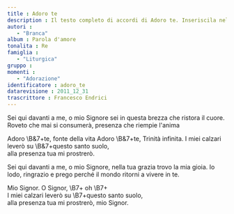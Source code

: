 ```yaml
--- 
title : Adoro te
description : Il testo completo di accordi di Adoro te. Inseriscila nel tuo canzoniere!
autori : 
   - "Branca"
album : Parola d'amore
tonalita : Re
famiglia : 
   - "Liturgica"
gruppo : 
momenti : 
   - "Adorazione"
identificatore : adoro_te
datarevisione : 2011_12_31
trascrittore : Francesco Endrici
--- 
```




 Sei qui davanti a me,  o mio Signore
 sei in questa brezza che ristora il cuore.
 Roveto che mai si consumerà,
 presenza  che riempie l'anima


 Adoro \B&7+te, fonte della vita
 Adoro \B&7+te, Trinità infinita.
 I miei calzari leverò su \B&7+questo santo suolo,  
alla presenza tua mi prostrerò.     


Sei qui davanti a me, o mio Signore,
nella tua grazia trovo la mia gioia.
Io lodo, ringrazio e prego perché
il mondo ritorni a vivere in te.


Mio Signor. 
O Signor, \B7+ oh     \B7+    
 I miei calzari leverò su \B7+questo santo suolo,  
alla presenza tua mi prostrerò, mio Signor.


